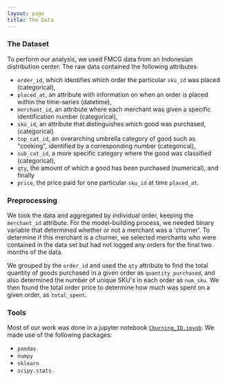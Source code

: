 ```yaml
---
layout: page
title: The Data
---
```


### The Dataset

To perform our analysis, we used FMCG data from an Indonesian distribution center. The raw data contained the following attributes
- `order_id`, which identifies which order the particular `sku_id` was placed (categorical),
- `placed_at`, an attribute with information on when an order is placed within the time-series (datetime), 
- `merchant_id`, an attribute where each merchant was given a specific identification number (categorical),
- `sku_id`,  an attribute that distinguishes which good was purchased, (categorical)
- `top_cat_id`, an overarching umbrella category of good such as "cooking", identified by a corresponding number (categorical),
- `sub_cat_id`, a more specific category where the good was classified (categorical),
- `qty`, the amount of which a good has been purchased (numerical), and finally
- `price`, the price paid for one particular `sku_id` at time `placed_at`.

### Preprocessing

We took the data and aggregated by individual order, keeping the `merchant_id` attribute. For the model-building process, we needed binary variable that determined whether or not a merchant was a 'churner'. To determine if this merchant is a churner, we selected merchants who were contained in the data set but had not logged any orders for the final two months of the data.

We grouped by the `order_id` and used the `qty` attribute to find the total quantity of goods purchased in a given order as `quantity_purchased`, and also determined the number of unique SKU's in each order as `num_sku`. We then found the total order price to determine how much was spent on a given order, as `total_spent`.

### Tools

Most of our work was done in a jupyter notebook [`Churning_ID.ipynb`](https://colab.research.google.com/drive/1W0jr3GvOdy2G07TeULOVP9usARw0QYT_?usp=sharing). We made use of the following packages:
- `pandas`
- `numpy`
- `sklearn`
- `scipy.stats`

